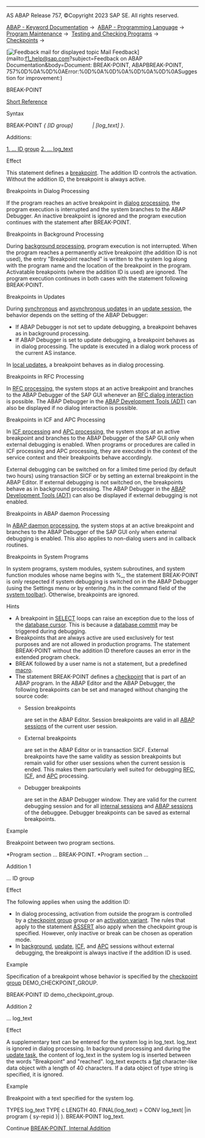   

* * *

AS ABAP Release 757, ©Copyright 2023 SAP SE. All rights reserved.

[ABAP - Keyword Documentation](javascript:call_link\('abenabap.htm'\)) →  [ABAP - Programming Language](javascript:call_link\('abenabap_reference.htm'\)) →  [Program Maintenance](javascript:call_link\('abenprogram_editing.htm'\)) →  [Testing and Checking Programs](javascript:call_link\('abenabap_tests.htm'\)) →  [Checkpoints](javascript:call_link\('abencheckpoints.htm'\)) → 

 [![](Mail.gif?object=Mail.gif&sap-language=EN "Feedback mail for displayed topic") Mail Feedback](mailto:f1_help@sap.com?subject=Feedback on ABAP Documentation&body=Document: BREAK-POINT, ABAPBREAK-POINT, 757%0D%0A%0D%0AError:%0D%0A%0D%0A%0D%0A%0D%0ASuggestion
 for improvement:)

BREAK-POINT

[Short Reference](javascript:call_link\('abapbreak-point_shortref.htm'\))

Syntax

BREAK-POINT *{* *\[*ID group*\]*
            *|* *\[*log\_text*\]* *}*.

Additions:

[1\. ... ID group](#!ABAP_ADDITION_1@1@)
[2\. ... log\_text](#!ABAP_ADDITION_2@2@)

Effect

This statement defines a [breakpoint](javascript:call_link\('abenbreakpoint_glosry.htm'\) "Glossary Entry"). The addition ID controls the activation. Without the addition ID, the breakpoint is always active.

Breakpoints in Dialog Processing

If the program reaches an active breakpoint in [dialog processing](javascript:call_link\('abendialog_processing_glosry.htm'\) "Glossary Entry"), the program execution is interrupted and the system branches to the ABAP Debugger. An inactive breakpoint is ignored and the program execution continues with the statement after BREAK-POINT.

Breakpoints in Background Processing

During [background processing](javascript:call_link\('abenbackround_processing_glosry.htm'\) "Glossary Entry"), program execution is not interrupted. When the program reaches a permanently active breakpoint (the addition ID is not used), the entry "Breakpoint reached" is written to the system log along with the program name and the location of the breakpoint in the program. Activatable breakpoints (where the addition ID is used) are ignored. The program execution continues in both cases with the statement following BREAK-POINT.

Breakpoints in Updates

During [synchronous](javascript:call_link\('abensynchronous_update_glosry.htm'\) "Glossary Entry") and [asynchronous updates](javascript:call_link\('abenasynchronous_update_glosry.htm'\) "Glossary Entry") in an [update session](javascript:call_link\('abenupdate_session_glosry.htm'\) "Glossary Entry"), the behavior depends on the setting of the ABAP Debugger:

-   If ABAP Debugger is not set to update debugging, a breakpoint behaves as in background processing.
-   If ABAP Debugger is set to update debugging, a breakpoint behaves as in dialog processing. The update is executed in a dialog work process of the current AS instance.

In [local updates](javascript:call_link\('abenlocal_update_glosry.htm'\) "Glossary Entry"), a breakpoint behaves as in dialog processing.

Breakpoints in RFC Processing

In [RFC processing](javascript:call_link\('abenrfc_processing_glosry.htm'\) "Glossary Entry"), the system stops at an active breakpoint and branches to the ABAP Debugger of the SAP GUI whenever an [RFC dialog interaction](javascript:call_link\('abenrfc_dialog.htm'\)) is possible. The ABAP Debugger in the [ABAP Development Tools (ADT)](javascript:call_link\('abenadt_glosry.htm'\) "Glossary Entry") can also be displayed if no dialog interaction is possible.

Breakpoints in ICF and APC Processing

In [ICF processing](javascript:call_link\('abenicf_processing_glosry.htm'\) "Glossary Entry") and [APC processing](javascript:call_link\('abenapc_processing_glosry.htm'\) "Glossary Entry"), the system stops at an active breakpoint and branches to the ABAP Debugger of the SAP GUI only when external debugging is enabled. When programs or procedures are called in ICF processing and APC processing, they are executed in the context of the service context and their breakpoints behave accordingly.

External debugging can be switched on for a limited time period (by default two hours) using transaction SICF or by setting an external breakpoint in the ABAP Editor. If external debugging is not switched on, the breakpoints behave as in background processing. The ABAP Debugger in the [ABAP Development Tools (ADT)](javascript:call_link\('abenadt_glosry.htm'\) "Glossary Entry") can also be displayed if external debugging is not enabled.

Breakpoints in ABAP daemon Processing

In [ABAP daemon processing](javascript:call_link\('abenabap_daemon_processing_glosry.htm'\) "Glossary Entry"), the system stops at an active breakpoint and branches to the ABAP Debugger of the SAP GUI only when external debugging is enabled. This also applies to non-dialog users and in callback routines.

Breakpoints in System Programs

In system programs, system modules, system subroutines, and system function modules whose name begins with %\_, the statement BREAK-POINT is only respected if system debugging is switched on in the ABAP Debugger (using the Settings menu or by entering /hs in the command field of the [system toolbar](javascript:call_link\('abenstandard_toolbar_glosry.htm'\) "Glossary Entry")). Otherwise, breakpoints are ignored.

Hints

-   A breakpoint in [SELECT](javascript:call_link\('abapselect.htm'\)) loops can raise an exception due to the loss of the [database cursor](javascript:call_link\('abendatabase_cursor_glosry.htm'\) "Glossary Entry"). This is because a [database commit](javascript:call_link\('abendatabase_commit_glosry.htm'\) "Glossary Entry") may be triggered during debugging.
-   Breakpoints that are always active are used exclusively for test purposes and are not allowed in production programs. The statement BREAK-POINT without the addition ID therefore causes an error in the extended program check.
-   BREAK followed by a user name is not a statement, but a predefined [macro](javascript:call_link\('abenmacro_glosry.htm'\) "Glossary Entry").
-   The statement BREAK-POINT defines a [checkpoint](javascript:call_link\('abencheckpoint_glosry.htm'\) "Glossary Entry") that is part of an ABAP program. In the ABAP Editor and the ABAP Debugger, the following breakpoints can be set and managed without changing the source code:
    -   Session breakpoints
        
        are set in the ABAP Editor. Session breakpoints are valid in all [ABAP sessions](javascript:call_link\('abenabap_session_glosry.htm'\) "Glossary Entry") of the current user session.
        
    -   External breakpoints
        
        are set in the ABAP Editor or in transaction SICF. External breakpoints have the same validity as session breakpoints but remain valid for other user sessions when the current session is ended. This makes them particularly well suited for debugging [RFC](javascript:call_link\('abenrfc_processing_glosry.htm'\) "Glossary Entry"), [ICF](javascript:call_link\('abenicf_processing_glosry.htm'\) "Glossary Entry"), and [APC](javascript:call_link\('abenapc_processing_glosry.htm'\) "Glossary Entry") processing.
        
    -   Debugger breakpoints
        
        are set in the ABAP Debugger window. They are valid for the current debugging session and for all [internal sessions](javascript:call_link\('abeninternal_session_glosry.htm'\) "Glossary Entry") and [ABAP sessions](javascript:call_link\('abenabap_session_glosry.htm'\) "Glossary Entry") of the debuggee. Debugger breakpoints can be saved as external breakpoints.
        

Example

Breakpoint between two program sections.

\*Program section
...
BREAK-POINT.
\*Program section
...

Addition 1   

... ID group

Effect

The following applies when using the addition ID:

-   In dialog processing, activation from outside the program is controlled by a [checkpoint group](javascript:call_link\('abencheckpoint_group_glosry.htm'\) "Glossary Entry") group or an [activation variant](javascript:call_link\('abenactivation_variant_glosry.htm'\) "Glossary Entry"). The rules that apply to the statement [ASSERT](javascript:call_link\('abapassert.htm'\)) also apply when the checkpoint group is specified. However, only inactive or break can be chosen as operation mode.
-   In [background](javascript:call_link\('abenbatch_session_glosry.htm'\) "Glossary Entry"), [update](javascript:call_link\('abenupdate_session_glosry.htm'\) "Glossary Entry"), [ICF](javascript:call_link\('abenicf_session_glosry.htm'\) "Glossary Entry"), and [APC](javascript:call_link\('abenapc_session_glosry.htm'\) "Glossary Entry") sessions without external debugging, the breakpoint is always inactive if the addition ID is used.

Example

Specification of a breakpoint whose behavior is specified by the [checkpoint group](javascript:call_link\('abencheckpoint_group_glosry.htm'\) "Glossary Entry") DEMO\_CHECKPOINT\_GROUP.

BREAK-POINT ID demo\_checkpoint\_group.

Addition 2   

... log\_text

Effect

A supplementary text can be entered for the system log in log\_text. log\_text is ignored in dialog processing. In background processing and during the [update task](javascript:call_link\('abenupdate_glosry.htm'\) "Glossary Entry"), the content of log\_text in the system log is inserted between the words "Breakpoint" and "reached". log\_text expects a [flat](javascript:call_link\('abenflat_glosry.htm'\) "Glossary Entry") character-like data object with a length of 40 characters. If a data object of type string is specified, it is ignored.

Example

Breakpoint with a text specified for the system log.

TYPES log\_text TYPE c LENGTH 40.
FINAL(log\_text) = CONV log\_text( |in program { sy-repid }| ).
BREAK-POINT log\_text.

Continue
[BREAK-POINT, Internal Addition](javascript:call_link\('abapbreak-point_internal.htm'\))